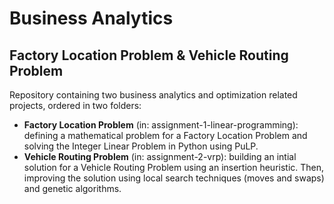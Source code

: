 # Business Analytics 
## Factory Location Problem & Vehicle Routing Problem
Repository containing two business analytics and optimization related projects, ordered in two folders:
* __Factory Location Problem__ (in: assignment-1-linear-programming): defining a mathematical problem for a Factory Location Problem and solving the Integer Linear Problem in Python using PuLP.
* __Vehicle Routing Problem__ (in: assignment-2-vrp): building an intial solution for a Vehicle Routing Problem using an insertion heuristic. Then, improving the solution using local search techniques (moves and swaps) and genetic algorithms.
